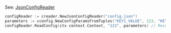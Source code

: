 
See: [JsonConfigReader](../../../toolkit_api/golang/components/config/json_config_reader/)

```go
configReader := creader.NewJsonConfigReader("config.json")
parameters := cconfig.NewConfigParamsFromTuples("KEY1_VALUE", 123, "KEY2_VALUE", "ABC")
configReader.ReadConfig(ctx context.Context, "123", parameters) // Result: key1=123;key2=ABC

```
